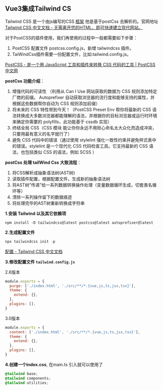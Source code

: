 ## Vue3集成Tailwind CS

Tailwind CSS 是一个由js编写的CSS [框架](https://so.csdn.net/so/search?q=框架&spm=1001.2101.3001.7020) 他是基于postCss 去解析的。官网地址[Tailwind CSS 中文文档 - 无需离开您的HTML，即可快速建立现代网站。](https://www.tailwindcss.cn/)

对于PostCSS的插件使用，我们再使用的过程中一般都需要如下步骤：

1. PostCSS 配置文件 postcss.config.js，新增 tailwindcss 插件。
2. TaiWindCss插件需要一份配置文件，比如:tailwind.config.js。

[PostCSS - 是一个用 JavaScript 工具和插件来转换 CSS 代码的工具 | PostCSS 中文网](https://www.postcss.com.cn/)

**postCss 功能介绍**：

1. 增强代码的可读性 （利用从 Can I Use 网站获取的数据为 CSS 规则添加特定厂商的前缀。 Autoprefixer 自动获取浏览器的流行度和能够支持的属性，并根据这些数据帮你自动为 CSS 规则添加前缀）
2. 将未来的 CSS 特性带到今天！（PostCSS Preset Env 帮你将最新的 CSS 语法转换成大多数浏览器都能理解的语法，并根据你的目标浏览器或运行时环境来确定你需要的 polyfills，此功能基于 cssdb 实现）
3. 终结全局 CSS（CSS 模块 能让你你永远不用担心命名太大众化而造成冲突，只要用最有意义的名字就行了）
4. 避免 CSS 代码中的错误（通过使用 stylelint 强化一致性约束并避免样式表中的错误。stylelint 是一个现代化 CSS 代码检查工具。它支持最新的 CSS 语法，也包括类似 CSS 的语法，例如 SCSS ）

**postCss 处理 tailWind Css 大致流程**：

1. 将CSS解析成抽象语法树(AST树)
2. 读取插件配置，根据配置文件，生成新的抽象语法树
3. 将AST树”传递”给一系列数据转换操作处理（变量数据循环生成，切套类名循环等）
4. 清除一系列操作留下的数据痕迹
5. 将处理完毕的AST树重新转换成字符串



**1.安装 Tailwind 以及其它依赖项**

```
npm install -D tailwindcss@latest postcss@latest autoprefixer@latest
```

**2.生成配置文件**

```csharp
npx tailwindcss init -p
```

[配置 - Tailwind CSS 中文文档](https://www.tailwindcss.cn/docs/configuration)

**3.修改配置文件 `tailwind.config.js`**

2.6版本 

```js
module.exports = {
  purge: ['./index.html', './src/**/*.{vue,js,ts,jsx,tsx}'],
  theme: {
    extend: {},
  },
  plugins: [],
}
```

3.0版本

```js
module.exports = {
  content: ['./index.html', './src/**/*.{vue,js,ts,jsx,tsx}'],
  theme: {
    extend: {},
  },
  plugins: [],
}
```

**4.创建一个index.css**, 在main.ts 引入就可以使用了

```css
@tailwind base;
@tailwind components;
@tailwind utilities;
```

